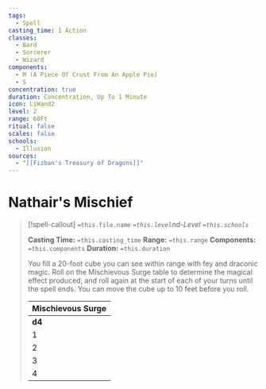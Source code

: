 ```yaml
---
tags:
  - Spell
casting_time: 1 Action
classes:
  - Bard
  - Sorcerer
  - Wizard
components:
  - M (A Piece Of Crust From An Apple Pie)
  - S
concentration: true
duration: Concentration, Up To 1 Minute
icon: LiWand2
level: 2
range: 60Ft
ritual: false
scales: false
schools:
  - Illusion
sources:
  - "[[Fizban's Treasury of Dragons]]"
---
```


# Nathair's Mischief

>[!spell-callout] `=this.file.name`
>*`=this.level`nd-Level `=this.schools`*
>
>**Casting Time:** `=this.casting_time`
>**Range:** `=this.range`
>**Components:** `=this.components`
>**Duration:** `=this.duration`
>
>You fill a 20-foot cube you can see within range with fey and draconic magic. Roll on the Mischievous Surge table to determine the magical effect produced, and roll again at the start of each of your turns until the spell ends. You can move the cube up to 10 feet before you roll.
>
>| **Mischievous Surge** |
>| --- |
>| **d4** | **Effect** |
>| 1 | The smell of apple pie fills the air, and each creature in the cube must succeed on a Wisdom saving throw or become charmed by you until the start of your next turn. |
>| 2 | Bouquets of flowers appear all around, and each creature in the cube must succeed on a Dexterity saving throw or be blinded until the start of your next turn as the flowers spray water in their faces. |
>| 3 | Each creature in the cube must succeed on a Wisdom saving throw or begin giggling until the start of your next turn. A giggling creature is incapacitated and uses all its movement to move in a random direction. |
>| 4 | Drops of molasses appear and hover in the cube, turning it into difficult terrain until the start of your next turn. |
